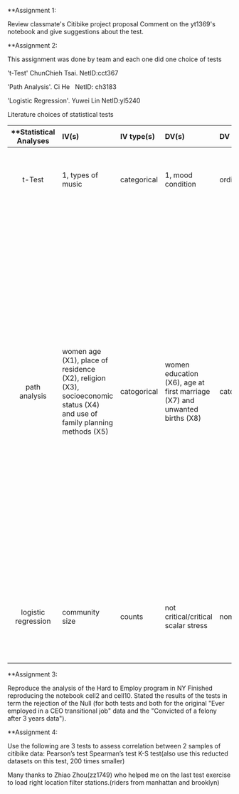 **Assignment 1:

Review classmate's Citibike project proposal
Comment on the yt1369's notebook and give suggestions about the test.




**Assignment 2:

This assignment was done by team and each one did one choice of tests

't-Test' ChunChieh Tsai.           NetID:cct367

'Path Analysis'.  Ci He            NetID: ch3183

'Logistic Regression'.  Yuwei Lin  NetID:yl5240




Literature choices of statistical tests

| **Statistical Analyses	|  IV(s)  |  IV type(s) |  DV(s)  |  DV type(s)  |  Control Var | Control Var type  | Question to be answered | _H0_ | alpha | link to paper **| 
|:----------:|:----------|:------------|:-------------|:-------------|:------------|:------------- |:------------------|:----:|:-------:|:-------|
t-Test	| 1, types of music | categorical | 1, mood condition | ordinary | 2,  lights, place | condition | Do participants who listening happy music are more creative than control group | Listen happy music groups divergent thinking <= control group | 0.05 | [Happy creativity: Listening to happy music facilitates divergent thinking](http://journals.plos.org/plosone/article?id=10.1371/journal.pone.0182210)
 path analysis |women age (X1), place of residence (X2), religion (X3), socioeconomic status (X4) and use of family planning methods (X5)|catogorical| women education (X6), age at first marriage (X7) and unwanted births (X8)|categorical|women whose most recent pregnancy occurred five years preceding the date of interview or women who were currently pregnant|catogorical |How women age (X1), place of residence (X2), religion (X3), socioeconomic status (X4) and use of family planning methods (X5) are directly or indirectly impact the DVs(women education (X6), age at first marriage (X7) and unwanted births (X8).Is there causal links between the socio-demographic variables ( women’s age, education, age at first marriage, religion, parity, residence, socioeconomic status, and use of family planning methods) and unwanted births in Bangladesh?|there is no causal correlation between the socio-demographic variables ( women’s age, education, age at first marriage, religion, parity, residence, socioeconomic status, and use of family planning methods) and unwanted births in Bangladesh|0.05|[Hierarchy of Correlates of Unwanted Births in Bangladesh: A Study through Path Analysis](http://journals.plos.org/plosone/article?id=10.1371/journal.pone.0164007)|
 logistic regression	| community size | counts | not critical/critical scalar stress| nominal | - | -| 	Could a predictive model of scalar stress be built to work when estimates of settlement population are available.| there is significant difference between what the model predicts and what the analyst observes in the data | 0.05 | [Modeling Group Size and Scalar Stress by Logistic Regression from an Archaeological Perspective](http://journals.plos.org/plosone/article?id=10.1371/journal.pone.0091510) |



**Assignment 3:

Reproduce the analysis of the Hard to Employ program in NY
Finished reproducing the notebook cell2 and cell10.
Stated the results of the tests in term the rejection of the Null (for both tests and both for the original "Ever employed in a CEO transitional job" data and the "Convicted of a felony after 3 years data").



**Assignment 4:

Use the following are 3 tests to assess correlation between 2 samples of citibike data:
Pearson’s test
Spearman’s test
K-S test(also use this reducted datasets on this test, 200 times smaller)

Many thanks to Zhiao Zhou(zz1749) who helped me on the last test exercise to load right location filter stations.(riders from manhattan and brooklyn)

